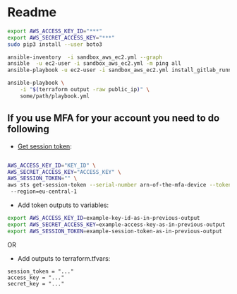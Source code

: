 # Readme

```bash
export AWS_ACCESS_KEY_ID="***"
export AWS_SECRET_ACCESS_KEY="***"
sudo pip3 install --user boto3

ansible-inventory  -i sandbox_aws_ec2.yml --graph
ansible  -u ec2-user -i sandbox_aws_ec2.yml -m ping all
ansible-playbook -u ec2-user -i sandbox_aws_ec2.yml install_gitlab_runner_demo_1.yml
```

```bash
ansible-playbook \
    -i "$(terraform output -raw public_ip)" \
    some/path/playbook.yml
```

## If you use MFA for your account you need to do following

- [Get session token](https://aws.amazon.com/premiumsupport/knowledge-center/authenticate-mfa-cli/?nc1=h_ls>):

```bash

AWS_ACCESS_KEY_ID="KEY_ID" \
AWS_SECRET_ACCESS_KEY="ACCESS_KEY" \
AWS_SESSION_TOKEN="" \
aws sts get-session-token --serial-number arn-of-the-mfa-device --token-code code-from-token
 --region=eu-central-1
```

- Add token outputs to variables:

```bash
export AWS_ACCESS_KEY_ID=example-key-id-as-in-previous-output
export AWS_SECRET_ACCESS_KEY=example-access-key-as-in-previous-output
export AWS_SESSION_TOKEN=example-session-token-as-in-previous-output
```

  OR

- Add outputs to terraform.tfvars:

```hcl
session_token = "..."
access_key = "..."
secret_key = "..."

```